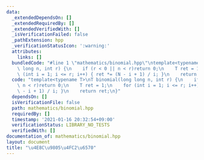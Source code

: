 ```yaml
---
data:
  _extendedDependsOn: []
  _extendedRequiredBy: []
  _extendedVerifiedWith: []
  _isVerificationFailed: false
  _pathExtension: hpp
  _verificationStatusIcon: ':warning:'
  attributes:
    links: []
  bundledCode: "#line 1 \"mathematics/binomial.hpp\"\ntemplate<typename T>\nT binomial(long\
    \ long n, int r) {\n    if (r < 0 || n < r)return 0;\n    T ret = 1;\n    for\
    \ (int i = 1; i <= r; i++) { ret *= (N - i + 1) / i; }\n    return ret;\n}\n"
  code: "template<typename T>\nT binomial(long long n, int r) {\n    if (r < 0 ||\
    \ n < r)return 0;\n    T ret = 1;\n    for (int i = 1; i <= r; i++) { ret *= (N\
    \ - i + 1) / i; }\n    return ret;\n}"
  dependsOn: []
  isVerificationFile: false
  path: mathematics/binomial.hpp
  requiredBy: []
  timestamp: '2021-01-16 20:32:54+09:00'
  verificationStatus: LIBRARY_NO_TESTS
  verifiedWith: []
documentation_of: mathematics/binomial.hpp
layout: document
title: "\u4E8C\u9805\u4FC2\u6570"
---
```

